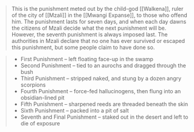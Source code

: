 > This is the punishment meted out by the child-god [[Walkena]], ruler of the city of [[Mzali]] in the [[Mwangi Expanse]], to those who offend him.
> The punishment lasts for seven days, and when each day dawns the citizens of Mzali decide what the next punishment will be. However, the seventh punishment is always imposed last. The authorities in Mzali declare that no one has ever survived or escaped this punishment, but some people claim to have done so.

> - First Punishment – left floating face-up in the swamp
> - Second Punishment – tied to an aurochs and dragged through the bush
> - Third Punishment – stripped naked, and stung by a dozen angry scorpions
> - Fourth Punishment – force-fed hallucinogens, then flung into an obsidian-lined pit
> - Fifth Punishment – sharpened reeds are threaded beneath the skin
> - Sixth Punishment – packed into a pit of salt
> - Seventh and Final Punishment – staked out in the desert and left to die of exposure






